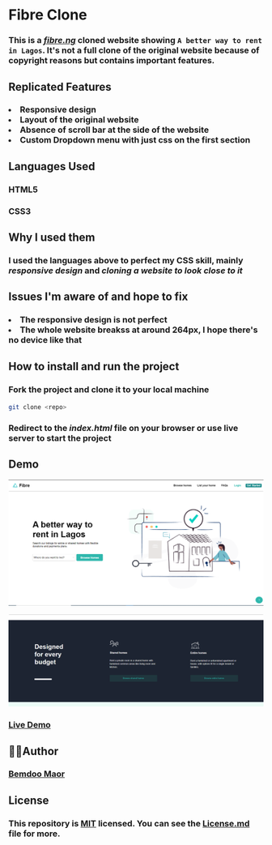 # Fibre Clone

### This is a _[fibre.ng](https://fibre.ng)_ cloned website showing `A better way to rent in Lagos`. It's not a full clone of the original website because of copyright reasons but contains important features.

## Replicated Features

<h3>
  <li>Responsive design</li>
  <li>Layout of the original website</li>
  <li>Absence of scroll bar at the side of the website</li>
  <li>Custom Dropdown menu with just css on the first section</li>
</h3>

## Languages Used

### HTML5

### CSS3

## Why I used them

### I used the languages above to perfect my **CSS** skill, mainly _responsive design_ and _cloning a website to look close to it_

## Issues I'm aware of and hope to fix

<h3>
  <li>The responsive design is not perfect</li>
  <li>The whole website breakss at around 264px, I hope there's no device like that</li>
</h3>

## How to install and run the project

### Fork the project and clone it to your local machine

```bash
git clone <repo>
```

### Redirect to the _index.html_ file on your browser or use live server to start the project

## Demo

![First Section](Img/sec1.png)

![Designed For Every Budget Section](Img/DesignedForEveryBudgetSec.png)

### **[Live Demo](https://)**

## 👨‍💻Author

### **[Bemdoo Maor](https://github.com/MaorBemdoo)**

## License

### This repository is **[MIT](https://)** licensed. You can see the [License.md]() file for more.
